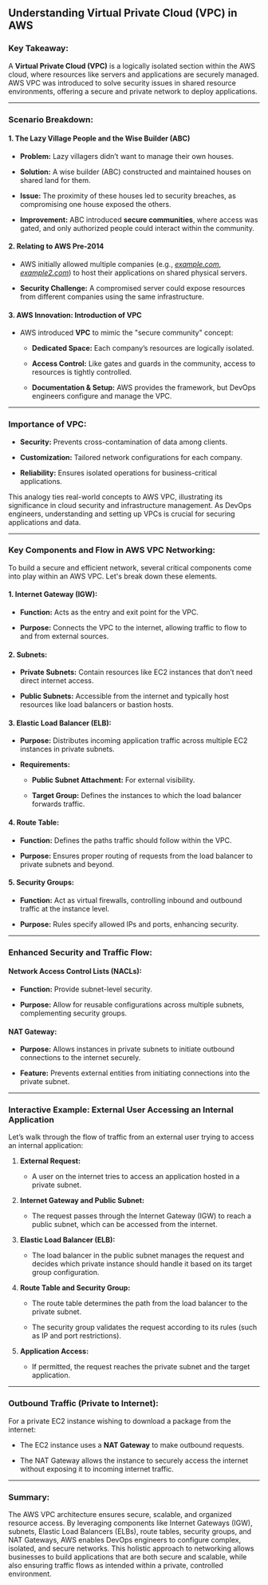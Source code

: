 ## Understanding Virtual Private Cloud (VPC) in AWS
### **Key Takeaway:**

A **Virtual Private Cloud (VPC)** is a logically isolated section within the AWS cloud, where resources like servers and applications are securely managed. AWS VPC was introduced to solve security issues in shared resource environments, offering a secure and private network to deploy applications.

----------

### **Scenario Breakdown:**

#### **1. The Lazy Village People and the Wise Builder (ABC)**

-   **Problem:** Lazy villagers didn’t want to manage their own houses.
    
-   **Solution:** A wise builder (ABC) constructed and maintained houses on shared land for them.
    
-   **Issue:** The proximity of these houses led to security breaches, as compromising one house exposed the others.
    
-   **Improvement:** ABC introduced **secure communities**, where access was gated, and only authorized people could interact within the community.
    

#### **2. Relating to AWS Pre-2014**

-   AWS initially allowed multiple companies (e.g., [_example.com_](http://example.com), [_example2.com_](http://example2.com)) to host their applications on shared physical servers.
    
-   **Security Challenge:** A compromised server could expose resources from different companies using the same infrastructure.
    

#### **3. AWS Innovation: Introduction of VPC**

-   AWS introduced **VPC** to mimic the "secure community" concept:
    
    -   **Dedicated Space:** Each company’s resources are logically isolated.
        
    -   **Access Control:** Like gates and guards in the community, access to resources is tightly controlled.
        
    -   **Documentation & Setup:** AWS provides the framework, but DevOps engineers configure and manage the VPC.
        

----------

### **Importance of VPC:**

-   **Security:** Prevents cross-contamination of data among clients.
    
-   **Customization:** Tailored network configurations for each company.
    
-   **Reliability:** Ensures isolated operations for business-critical applications.
    

This analogy ties real-world concepts to AWS VPC, illustrating its significance in cloud security and infrastructure management. As DevOps engineers, understanding and setting up VPCs is crucial for securing applications and data.

----------

### **Key Components and Flow in AWS VPC Networking:**

To build a secure and efficient network, several critical components come into play within an AWS VPC. Let's break down these elements.

#### **1. Internet Gateway (IGW):**

-   **Function:** Acts as the entry and exit point for the VPC.
    
-   **Purpose:** Connects the VPC to the internet, allowing traffic to flow to and from external sources.
    

#### **2. Subnets:**

-   **Private Subnets:** Contain resources like EC2 instances that don’t need direct internet access.
    
-   **Public Subnets:** Accessible from the internet and typically host resources like load balancers or bastion hosts.
    

#### **3. Elastic Load Balancer (ELB):**

-   **Purpose:** Distributes incoming application traffic across multiple EC2 instances in private subnets.
    
-   **Requirements:**
    
    -   **Public Subnet Attachment:** For external visibility.
        
    -   **Target Group:** Defines the instances to which the load balancer forwards traffic.
        

#### **4. Route Table:**

-   **Function:** Defines the paths traffic should follow within the VPC.
    
-   **Purpose:** Ensures proper routing of requests from the load balancer to private subnets and beyond.
    

#### **5. Security Groups:**

-   **Function:** Act as virtual firewalls, controlling inbound and outbound traffic at the instance level.
    
-   **Purpose:** Rules specify allowed IPs and ports, enhancing security.
    

----------

### **Enhanced Security and Traffic Flow:**

#### **Network Access Control Lists (NACLs):**

-   **Function:** Provide subnet-level security.
    
-   **Purpose:** Allow for reusable configurations across multiple subnets, complementing security groups.
    

#### **NAT Gateway:**

-   **Purpose:** Allows instances in private subnets to initiate outbound connections to the internet securely.
    
-   **Feature:** Prevents external entities from initiating connections into the private subnet.
    

----------

### **Interactive Example: External User Accessing an Internal Application**

Let’s walk through the flow of traffic from an external user trying to access an internal application:

1.  **External Request:**
    
    -   A user on the internet tries to access an application hosted in a private subnet.
        
2.  **Internet Gateway and Public Subnet:**
    
    -   The request passes through the Internet Gateway (IGW) to reach a public subnet, which can be accessed from the internet.
        
3.  **Elastic Load Balancer (ELB):**
    
    -   The load balancer in the public subnet manages the request and decides which private instance should handle it based on its target group configuration.
        
4.  **Route Table and Security Group:**
    
    -   The route table determines the path from the load balancer to the private subnet.
        
    -   The security group validates the request according to its rules (such as IP and port restrictions).
        
5.  **Application Access:**
    
    -   If permitted, the request reaches the private subnet and the target application.
        

----------

### **Outbound Traffic (Private to Internet):**

For a private EC2 instance wishing to download a package from the internet:

-   The EC2 instance uses a **NAT Gateway** to make outbound requests.
    
-   The NAT Gateway allows the instance to securely access the internet without exposing it to incoming internet traffic.
    

----------

### **Summary:**

The AWS VPC architecture ensures secure, scalable, and organized resource access. By leveraging components like Internet Gateways (IGW), subnets, Elastic Load Balancers (ELBs), route tables, security groups, and NAT Gateways, AWS enables DevOps engineers to configure complex, isolated, and secure networks. This holistic approach to networking allows businesses to build applications that are both secure and scalable, while also ensuring traffic flows as intended within a private, controlled environment.
